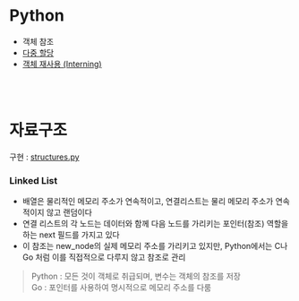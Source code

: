 # Python
- 객체 참조
- [다중 할당](https://github.com/wozlsla/algorithm/blob/5cfd6ef42b25da4ef0d89c013e091e68d925290f/sparta/week2/linked_list_palindrome.py#L44)
- [객체 재사용 (Interning)](https://github.com/wozlsla/algorithm/blob/main/python/interning.py)

</br>
</br>

# 자료구조
구현 : [structures.py](https://github.com/wozlsla/algorithm/blob/main/sparta/week2/structures.py)
  
### Linked List

- 배열은 물리적인 메모리 주소가 연속적이고, 연결리스트는 물리 메모리 주소가 연속적이지 않고 랜덤이다
- 연결 리스트의 각 노드는 데이터와 함께 다음 노드를 가리키는 포인터(참조) 역할을 하는 next 필드를 가지고 있다  
- 이 참조는 new_node의 실제 메모리 주소를 가리키고 있지만, Python에서는 C나 Go 처럼 이를 직접적으로 다루지 않고 참조로 관리
> Python : 모든 것이 객체로 취급되며, 변수는 객체의 참조를 저장  
> Go : 포인터를 사용하여 명시적으로 메모리 주소를 다룸